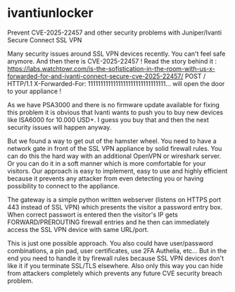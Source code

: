 # ivantiunlocker
Prevent CVE-2025-22457 and other security problems with Juniper/Ivanti Secure Connect SSL VPN

Many security issues around SSL VPN devices recently. You can't feel safe anymore. And then there is CVE-2025-22457 !
Read the story behind it : https://labs.watchtowr.com/is-the-sofistication-in-the-room-with-us-x-forwarded-for-and-ivanti-connect-secure-cve-2025-22457/
POST / HTTP/1.1
X-Forwarded-For: 1111111111111111111111111111111...
will open the door to your appliance !

As we have PSA3000 and there is no firmware update available for fixing this problem it is obvious that Ivanti wants to push you to buy
new devices like ISA6000 for 10.000 USD+. I guess you buy that and then the next security issues will happen anyway.

But we found a way to get out of the hamster wheel. You need to have a network gate in front of the SSL VPN appliance by solid firewall rules.
You can do this the hard way with an additional OpenVPN or wireshark server. Or you can do it in a soft manner which is more comfortable for your visitors.
Our approach is easy to implement, easy to use and highly efficient because it prevents any attacker from even detecting you or having possibility to connect to the
appliance.

The gateway is a simple python written webserver (listens on HTTPS port 443 instead of SSL VPN) which presents the visitor a password entry box. When correct passwort
is entered then the visitor's IP gets FORWARD/PREROUTING firewall entries and he then can immediately access the SSL VPN device with same URL/port.

This is just one possible approach. You also could have user/password combinations, a pin pad, user certificates, use 2FA Authelia, etc...
But in the end you need to handle it by firewall rules because SSL VPN devices don't like it if you terminate SSL/TLS elsewhere.
Also only this way you can hide from attackers completely which prevents any future CVE security breach problem.
